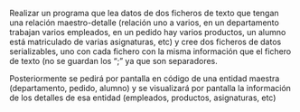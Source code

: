 Realizar un programa que lea datos de dos ficheros de texto que tengan una
relación maestro-detalle (relación uno a varios, en un departamento trabajan
varios empleados, en un pedido hay varios productos, un alumno está matriculado
de varias asignaturas, etc) y cree dos ficheros de datos serializables, uno con 
cada fichero con la misma información que el fichero de texto (no se guardan
los “;” ya que son separadores. 

Posteriormente se pedirá por pantalla en código de una entidad maestra
(departamento, pedido, alumno) y se visualizará por pantalla la información
de los detalles de esa entidad (empleados, productos, asignaturas, etc)